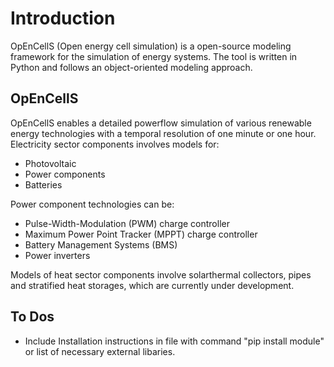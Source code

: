 Introduction
============
OpEnCellS (Open energy cell simulation) is a open-source modeling framework for the simulation of energy systems.
The tool is written in Python and follows an object-oriented modeling approach.


OpEnCellS
---------
OpEnCellS enables a detailed powerflow simulation of various renewable energy technologies with a temporal resolution of one minute or one hour.
Electricity sector components involves models for:

 * Photovoltaic
 * Power components
 * Batteries

Power component technologies can be:
 * Pulse-Width-Modulation (PWM) charge controller
 * Maximum Power Point Tracker (MPPT) charge controller
 * Battery Management Systems (BMS)
 * Power inverters

Models of heat sector components involve solarthermal collectors, pipes and stratified heat storages, which are currently under development.

To Dos
------
 * Include Installation instructions in file with command "pip install module" or list of necessary external libaries.
